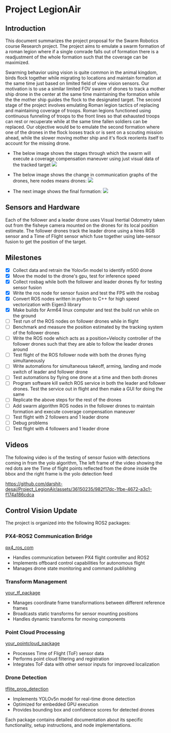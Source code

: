 # Project LegionAir

## Introduction
This document summarizes the project proposal for the Swarm Robotics course Research project. 
The project aims to emulate a swarm formation of a roman legion where if a single comrade falls out of formation there is a readjustment of the 
whole formation such that the coverage can be maximized.

Swarming behavior using vision is quite common in the animal kingdom, birds flock together while migrating to locations and maintain formation at the same time just based on limited field of view vision sensors. Our motivation is to use a similar limited FOV swarm of drones to track a mother ship drone in the center at the same time maintaining the formation while the the mother ship guides the flock to the designated target. The second stage of the project involves emulating Roman legion tactics of replacing and maintaining coverage of troops. Roman legions functioned using continuous funneling of troops to the front lines so that exhausted troops can rest or recuperate while at the same time fallen soldiers can be replaced. 
Our objective would be to emulate the second formation where one of the drones in the flock looses track or is sent on a scouting mission ahead, 
while the slower moving mother ship and it's flock reorients itself to account for the missing drone.

* The below image shows the stages through which the swarm will execute a coverage compensation maneuver using just visual data of the tracked target
![](assets/repn1.png)

* The below image shows the change in communication graphs of the drones, here nodes means drones:
![](assets/GraphRepn.png)


* The next image shows the final formation:
![](assets/repn2.png)

## Sensors and Hardware

Each of the follower and a leader drone uses Visual Inertial Odometry taken out from the fisheye camera mounted on the drones for its local position estimate. The follower drones track the leader drone using a hires RGB sensor and a Time of Flight sensor which fuse together using late-sensor fusion to get the position of the target.

## Milestones

- [x] Collect data and retrain the Yolov5n model to identify m500 drone
- [x] Move the model to the drone's gpu, test for inference speed
- [x] Collect rosbag while both the follower and leader drones fly for testing sensor fusion
- [x] Write the ros node for sensor fusion and test the FPS with the rosbag
- [x] Convert ROS nodes written in python to C++ for high speed vectorization with Eigen3 library
- [x] Make builds for Arm64 linux computer and test the build run while on the ground
- [ ] Test run of the ROS nodes on follower drones while in flight
- [ ] Benchmark and measure the position estimated by the tracking system of the follower drones
- [ ] Write the ROS node which acts as a position+Velocity controller of the follower drones such that they are able to follow the leader drones around
- [ ] Test flight of the ROS follower node with both the drones flying simultaneously
- [ ] Write automations for simultaneous takeoff, arming, landing and mode switch of leader and follower drone
- [ ] Test automations by flying one drone at a time and then both drones
- [ ] Program software kill switch ROS service in both the leader and follower drones. Test the service out in flight and then make a GUI for doing the same
- [ ] Replicate the above steps for the rest of the drones
- [ ] Add swarm algorithm ROS nodes in the follower drones to maintain formation and execute coverage compensation maneuver
- [ ] Test flight with 2 followers and 1 leader drone
- [ ] Debug problems
- [ ] Test flight with 4 followers and 1 leader drone

## Videos
The following video is of the testing of sensor fusion with detections coming in from the yolo algorithm, The left frame of the video showing the red dots are the Time of flight points reflected from the drone inside the bbox and the right frame is the yolo detection feed

https://github.com/darshit-desai/Project_LegionAir/assets/36150235/982f17dc-1fbe-4672-a3c1-f174a186cdca


## Control Vision Update

The project is organized into the following ROS2 packages:

### PX4-ROS2 Communication Bridge
[px4_ros_com](./px4_ros_com/Offboard_Control_Node_Documentation.md)
- Handles communication between PX4 flight controller and ROS2
- Implements offboard control capabilities for autonomous flight
- Manages drone state monitoring and command publishing

### Transform Management
[your_tf_package](./your_tf_package/Static_Transform_Broadcaster_Node_Documentation.md)
- Manages coordinate frame transformations between different reference frames
- Broadcasts static transforms for sensor mounting positions
- Handles dynamic transforms for moving components

### Point Cloud Processing
[your_pointcloud_package](./your_pointcloud_package/Point_Cloud_Transformer_Node_Documentation.md)
- Processes Time of Flight (ToF) sensor data
- Performs point cloud filtering and registration
- Integrates ToF data with other sensor inputs for improved localization

### Drone Detection
[tflite_prop_detection](./tflite_prop_detection/TFLite_Property_Detection_Node_Documentation.md)
- Implements YOLOv5n model for real-time drone detection
- Optimized for embedded GPU execution
- Provides bounding box and confidence scores for detected drones

Each package contains detailed documentation about its specific functionality, setup instructions, and node implementations.